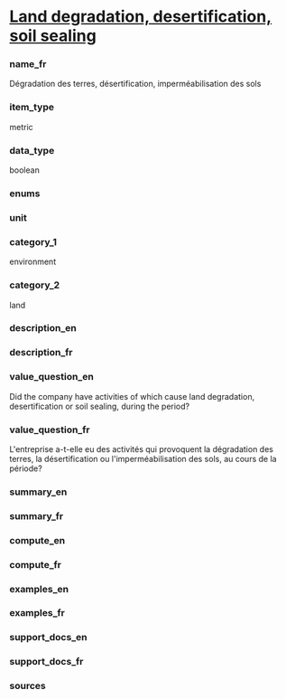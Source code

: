 
# [Land degradation, desertification, soil sealing](#land_degradation_bool)

### name_fr

Dégradation des terres, désertification, imperméabilisation des sols

### item_type

metric

### data_type

boolean

### enums



### unit



### category_1

environment

### category_2

land

### description_en



### description_fr



### value_question_en


Did the company have activities of which cause land degradation, desertification or soil sealing,
during the period?

### value_question_fr


L'entreprise a-t-elle eu des activités qui provoquent la dégradation des terres, la désertification
ou l'imperméabilisation des sols, au cours de la période?

### summary_en



### summary_fr



### compute_en



### compute_fr



### examples_en



### examples_fr



### support_docs_en



### support_docs_fr



### sources


            